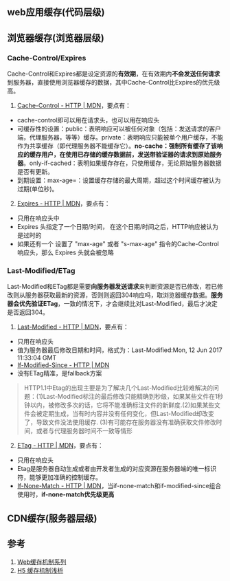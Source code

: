 ## web应用缓存(代码层级)
## 浏览器缓存(浏览器层级)
### Cache-Control/Expires
Cache-Control和Expires都是设定资源的**有效期**，在有效期内**不会发送任何请求**到服务器，直接使用浏览器缓存的数据，其中Cache-Control比Expires的优先级高。
1. [Cache-Control - HTTP | MDN](https://developer.mozilla.org/zh-CN/docs/Web/HTTP/Headers/Cache-Control)，要点有：
  - cache-control即可以用在请求头，也可以用在响应头
  - 可缓存性的设置：public：表明响应可以被任何对象（包括：发送请求的客户端，代理服务器，等等）缓存。private：表明响应只能被单个用户缓存，不能作为共享缓存（即代理服务器不能缓存它）。**no-cache：强制所有缓存了该响应的缓存用户，在使用已存储的缓存数据前，发送带验证器的请求到原始服务器**。only-if-cached：表明如果缓存存在，只使用缓存，无论原始服务器数据是否有更新。
  - 到期设置：max-age=<seconds>：设置缓存存储的最大周期，超过这个时间缓存被认为过期(单位秒)。
2. [Expires - HTTP | MDN](https://developer.mozilla.org/zh-CN/docs/Web/HTTP/Headers/Expires)，要点有：
  - 只用在响应头中
  - Expires 头指定了一个日期/时间， 在这个日期/时间之后，HTTP响应被认为是过时的
  - 如果还有一个 设置了 "max-age" 或者 "s-max-age" 指令的Cache-Control响应头，那么  Expires 头就会被忽略

### Last-Modified/ETag
Last-Modified和ETag都是需要**向服务器发送请求**来判断资源是否已修改，若已修改则从服务器获取最新的资源，否则则返回304响应吗，取浏览器缓存数据。**服务器会优先验证ETag**，一致的情况下，才会继续比对Last-Modified，最后才决定是否返回304。
1. [Last-Modified - HTTP | MDN](https://developer.mozilla.org/en-US/docs/Web/HTTP/Headers/Last-Modified)，要点有：
  - 只用在响应头
  - 值为服务器最后修改日期和时间，格式为：Last-Modified:Mon, 12 Jun 2017 11:33:04 GMT
  - [If-Modified-Since - HTTP | MDN](https://developer.mozilla.org/en-US/docs/Web/HTTP/Headers/If-Modified-Since)
  - 没有ETag精准，是fallback方案
  > HTTP1.1中Etag的出现主要是为了解决几个Last-Modified比较难解决的问题：(1)Last-Modified标注的最后修改只能精确到秒级，如果某些文件在1秒钟以内，被修改多次的话，它将不能准确标注文件的新鲜度.(2)如果某些文件会被定期生成，当有时内容并没有任何变化，但Last-Modified却改变了，导致文件没法使用缓存.
(3)有可能存在服务器没有准确获取文件修改时间，或者与代理服务器时间不一致等情形
2. [ETag - HTTP | MDN](https://developer.mozilla.org/en-US/docs/Web/HTTP/Headers/ETag)，要点有：
  - 只用在响应头
  - Etag是服务器自动生成或者由开发者生成的对应资源在服务器端的唯一标识符，能够更加准确的控制缓存。
  - [If-None-Match - HTTP | MDN](https://developer.mozilla.org/en-US/docs/Web/HTTP/Headers/If-None-Match)，当if-none-match和if-modified-since组合使用时，**if-none-match优先级更高**

## CDN缓存(服务器层级)

## 参考
1. [Web缓存机制系列](http://www.alloyteam.com/2012/03/web-cache-2-browser-cache/)
2. [H5 缓存机制浅析](https://segmentfault.com/a/1190000004132566)
